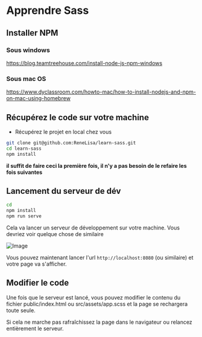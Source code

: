# Apprendre Sass

## Installer NPM
### Sous windows
https://blog.teamtreehouse.com/install-node-js-npm-windows

### Sous mac OS
https://www.dyclassroom.com/howto-mac/how-to-install-nodejs-and-npm-on-mac-using-homebrew

## Récupérez le code sur votre machine
 * Récupérez le projet en local chez vous
```bash
git clone git@github.com:ReneLisa/learn-sass.git
cd learn-sass
npm install
```

__il suffit de faire ceci la première fois, il n'y a pas besoin de le refaire les fois suivantes__

## Lancement du serveur de dév
```bash
cd
npm install
npm run serve
```
Cela va lancer un serveur de développement sur votre machine. Vous devriez voir quelque chose de similaire

![Image](doc/done.png)

Vous pouvez maintenant lancer l'url `http://localhost:8080` (ou similaire) et votre page va s'afficher.

## Modifier le code
Une fois que le serveur est lancé, vous pouvez modifier le contenu du fichier public/index.html
ou src/assets/app.scss et la page se rechargera toute seule. 

Si cela ne marche pas rafraîchissez la page dans le navigateur ou relancez entièrement le serveur.
